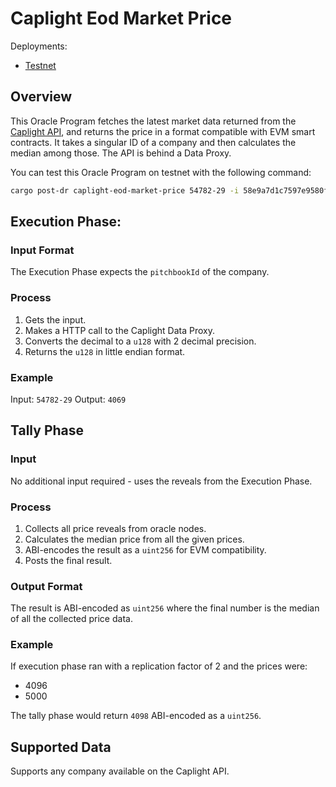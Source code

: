 # Caplight Eod Market Price

Deployments:
- [Testnet](https://testnet.explorer.seda.xyz/oracle-programs/58e9a7d1c7597e9580f4f44f4e64e3946bff70868f2a6e164da6cfe340a586ee)
<!-- - [Mainnet]() -->

## Overview

This Oracle Program fetches the latest market data returned from the [Caplight API](https://platform.caplight.com/api/documentation.html#tag/MarketPrice/paths/~1market-price-history/get), and returns the price in a format compatible with EVM smart contracts. It takes a singular ID of a company and then calculates the median among those. The API is behind a Data Proxy.

You can test this Oracle Program on testnet with the following command:

```sh
cargo post-dr caplight-eod-market-price 54782-29 -i 58e9a7d1c7597e9580f4f44f4e64e3946bff70868f2a6e164da6cfe340a586ee -r 3
```

## Execution Phase:

### Input Format

The Execution Phase expects the `pitchbookId` of the company.

### Process

1. Gets the input.
1. Makes a HTTP call to the Caplight Data Proxy.
1. Converts the decimal to a `u128` with 2 decimal precision.
1. Returns the `u128` in little endian format.

### Example

Input: `54782-29`
Output: `4069`

## Tally Phase

### Input

No additional input required - uses the reveals from the Execution Phase.

### Process

1. Collects all price reveals from oracle nodes.
1. Calculates the median price from all the given prices.
1. ABI-encodes the result as a `uint256` for EVM compatibility.
1. Posts the final result.

### Output Format

The result is ABI-encoded as `uint256` where the final number is the median of all the collected price data.

### Example

If execution phase ran with a replication factor of 2 and the prices were:
- 4096
- 5000

The tally phase would return `4098` ABI-encoded as a `uint256`.

## Supported Data

Supports any company available on the Caplight API.
